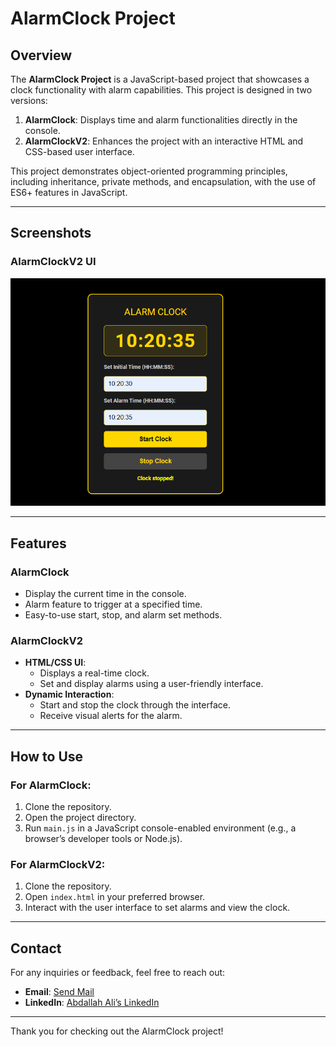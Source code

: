 # AlarmClock Project

## Overview
The **AlarmClock Project** is a JavaScript-based project that showcases a clock functionality with alarm capabilities. This project is designed in two versions:

1. **AlarmClock**: Displays time and alarm functionalities directly in the console.
2. **AlarmClockV2**: Enhances the project with an interactive HTML and CSS-based user interface.

This project demonstrates object-oriented programming principles, including inheritance, private methods, and encapsulation, with the use of ES6+ features in JavaScript.

---

## Screenshots

### AlarmClockV2 UI
![AlarmClockV2 Screenshot](AlarmClockV2/Screenshot.png)

---

## Features

### AlarmClock
- Display the current time in the console.
- Alarm feature to trigger at a specified time.
- Easy-to-use start, stop, and alarm set methods.

### AlarmClockV2
- **HTML/CSS UI**:
  - Displays a real-time clock.
  - Set and display alarms using a user-friendly interface.
- **Dynamic Interaction**:
  - Start and stop the clock through the interface.
  - Receive visual alerts for the alarm.

---


## How to Use

### For AlarmClock:
1. Clone the repository.
2. Open the project directory.
3. Run `main.js` in a JavaScript console-enabled environment (e.g., a browser’s developer tools or Node.js).

### For AlarmClockV2:
1. Clone the repository.
2. Open `index.html` in your preferred browser.
3. Interact with the user interface to set alarms and view the clock.

---

## Contact

For any inquiries or feedback, feel free to reach out:

- **Email**: [Send Mail](mailto:aa2447454@gmail.com)
- **LinkedIn**: [Abdallah Ali’s LinkedIn](https://www.linkedin.com/in/abdallah-ali98/)

---

Thank you for checking out the AlarmClock project!

